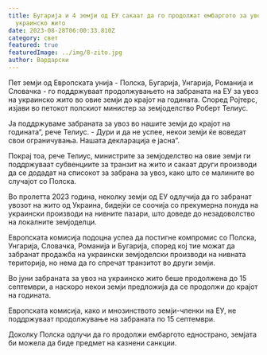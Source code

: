 ```yaml
---
title: Бугарија и 4 земји од ЕУ сакаат да го продолжат ембаргото за увоз на
  украинско жито
date: 2023-08-28T06:00:33.810Z
category: свет
featured: true
featuredImage: ../img/8-zito.jpg
author: Вардарски
---
```

Пет земји од Европската унија - Полска, Бугарија, Унгарија, Романија и Словачка - го поддржуваат продолжувањето на забраната на ЕУ за увоз на украинско жито во овие земји до крајот на годината. Според Ројтерс, изјави во петокот полскиот министер за земјоделство Роберт Телиус.

Ја поддржуваме забраната за увоз во нашите земји до крајот на годината“, рече Телиус. - Дури и да не успее, некои земји ќе воведат свои ограничувања. Нашата декларација е јасна“.

Покрај тоа, рече Телиус, министрите за земјоделство на овие земји ги поддржуваат субвенциите за транзит на жито и сакаат други производи да се додадат на списокот за забрана за увоз, како што се малините во случајот со Полска.

Во пролетта 2023 година, неколку земји од ЕУ одлучија да го забранат увозот на жито од Украина, бидејќи се соочија со прекумерна понуда на украински производи на нивните пазари, што доведе до незадоволство на локалните земјоделци.

Европската комисија подоцна успеа да постигне компромис со Полска, Унгарија, Словачка, Романија и Бугарија, според кој тие можат да забранат продажба на украински земјоделски производи на нивната територија, но нема да го спречат транзитот во други земји.

Во јуни забраната за увоз на украинско жито беше продолжена до 15 септември, а наскоро некои земји предложија да се продолжи до крајот на годината.

Европската комисија, како и мнозинството земји-членки на ЕУ, не поддржуваат продолжување на забраната по 15 септември.

Доколку Полска одлучи да го продолжи ембаргото еднострано, земјата би можела да биде предмет на казнени санкции.